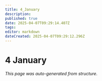 ```yaml
---
title: 4_January
description: 
published: true
date: 2025-04-07T09:29:14.407Z
tags: 
editor: markdown
dateCreated: 2025-04-07T09:29:12.296Z
---
```


# 4 January

*This page was auto-generated from structure.*